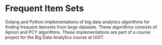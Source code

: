 # Frequent Item Sets
Golang and Python implementations of big data analytics algorithms for finding frequent itemsets from large datasets.  These algorithms consists of Apriori and PCY algorithms.  These implementations are part of a course project for the Big Data Analytics course at UOIT.
